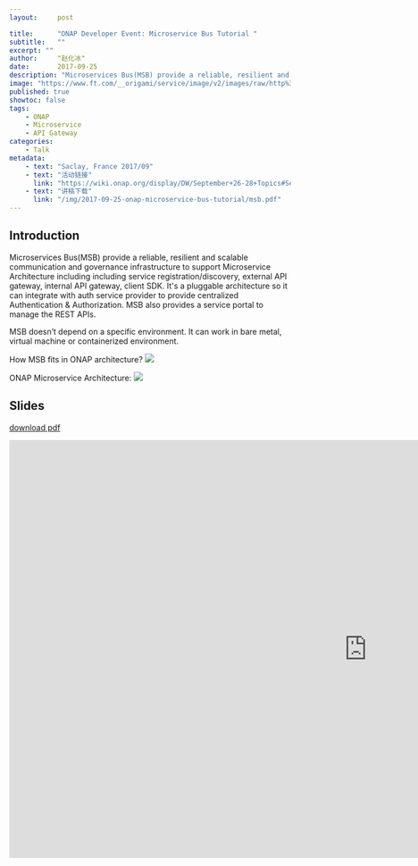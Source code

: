 ```yaml
---
layout:     post

title:      "ONAP Developer Event: Microservice Bus Tutorial "
subtitle:   ""
excerpt: ""
author:     "赵化冰"
date:       2017-09-25
description: "Microservices Bus(MSB) provide a reliable, resilient and scalable communication and governance infrastructure to support Microservice Architecture including including service registration/discovery, external API gateway, internal API gateway, client SDK.It's a pluggable architecture so it can integrate with auth service provider to provide centralized Authentication & Authorization. MSB also provides a service portal to manage the REST APIs."
image: "https://www.ft.com/__origami/service/image/v2/images/raw/http%3A%2F%2Fcom.ft.imagepublish.upp-prod-us.s3.amazonaws.com%2F8a361812-5a1f-11ea-abe5-8e03987b7b20?fit=scale-down&source=next&width=700"
published: true
showtoc: false
tags:
    - ONAP
    - Microservice
    - API Gateway
categories:
    - Talk
metadata:
    - text: "Saclay, France 2017/09"
    - text: "活动链接"
      link: "https://wiki.onap.org/display/DW/September+26-28+Topics#September2628Topics-M2"
    - text: "讲稿下载"
      link: "/img/2017-09-25-onap-microservice-bus-tutorial/msb.pdf"
---
```

## Introduction

Microservices Bus(MSB) provide a reliable, resilient and scalable communication and governance infrastructure to support Microservice Architecture including including service registration/discovery, external API gateway, internal API gateway, client SDK. It's a pluggable architecture so it can integrate with auth service provider to provide centralized Authentication & Authorization. MSB also provides a service portal to manage the REST APIs.

MSB doesn’t depend on a specific environment. It can work in bare metal, virtual machine or containerized environment.

How MSB fits in ONAP architecture?
![](/img/2017-09-25-onap-microservice-bus-tutorial/onap.png)

ONAP Microservice Architecture:
![](/img/2017-09-25-onap-microservice-bus-tutorial/msb.png)

## Slides

[download pdf](/img/2017-09-25-onap-microservice-bus-tutorial/msb.pdf)
<iframe src="https://docs.google.com/presentation/d/e/2PACX-1vQCC1f7MYJDSLA7wqtnuzf6ilPIxZr2hb2kwNqapvdBRzldTOuB_o9FK90Y782qjD18wBLkp9HK_-0P/embed?start=false&loop=false&delayms=3000" frameborder="0" width="1280" height="749" allowfullscreen="true" mozallowfullscreen="true" webkitallowfullscreen="true"></iframe>